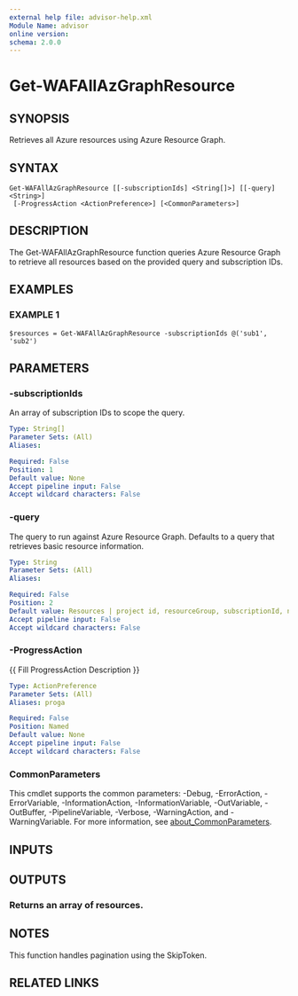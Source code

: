 ```yaml
---
external help file: advisor-help.xml
Module Name: advisor
online version:
schema: 2.0.0
---
```


# Get-WAFAllAzGraphResource

## SYNOPSIS
Retrieves all Azure resources using Azure Resource Graph.

## SYNTAX

```
Get-WAFAllAzGraphResource [[-subscriptionIds] <String[]>] [[-query] <String>]
 [-ProgressAction <ActionPreference>] [<CommonParameters>]
```

## DESCRIPTION
The Get-WAFAllAzGraphResource function queries Azure Resource Graph to retrieve all resources based on the provided query and subscription IDs.

## EXAMPLES

### EXAMPLE 1
```
$resources = Get-WAFAllAzGraphResource -subscriptionIds @('sub1', 'sub2')
```

## PARAMETERS

### -subscriptionIds
An array of subscription IDs to scope the query.

```yaml
Type: String[]
Parameter Sets: (All)
Aliases:

Required: False
Position: 1
Default value: None
Accept pipeline input: False
Accept wildcard characters: False
```

### -query
The query to run against Azure Resource Graph.
Defaults to a query that retrieves basic resource information.

```yaml
Type: String
Parameter Sets: (All)
Aliases:

Required: False
Position: 2
Default value: Resources | project id, resourceGroup, subscriptionId, name, type, location
Accept pipeline input: False
Accept wildcard characters: False
```

### -ProgressAction
{{ Fill ProgressAction Description }}

```yaml
Type: ActionPreference
Parameter Sets: (All)
Aliases: proga

Required: False
Position: Named
Default value: None
Accept pipeline input: False
Accept wildcard characters: False
```

### CommonParameters
This cmdlet supports the common parameters: -Debug, -ErrorAction, -ErrorVariable, -InformationAction, -InformationVariable, -OutVariable, -OutBuffer, -PipelineVariable, -Verbose, -WarningAction, and -WarningVariable. For more information, see [about_CommonParameters](http://go.microsoft.com/fwlink/?LinkID=113216).

## INPUTS

## OUTPUTS

### Returns an array of resources.
## NOTES
This function handles pagination using the SkipToken.

## RELATED LINKS
